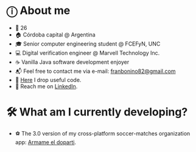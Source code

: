 # ⓘ About me
- 🌳 26
- 🏠 Córdoba capital @ Argentina
- 🎓 Senior computer engineering student @ FCEFyN, UNC
- 💻 Digital verification engineer @ Marvell Technology Inc.
- ☕ Vanilla Java software development enjoyer
- 📬 Feel free to contact me via e-mail: franbonino82@gmail.com
- 📑 [Here](https://gist.github.com/akmsw) I drop useful code.
- 💼️ Reach me on [LinkedIn](https://www.linkedin.com/in/franciscobonino98/).

# 🛠️ What am I currently developing?
- ⚽ The 3.0 version of my cross-platform soccer-matches organization app: [Armame el doparti](https://github.com/akmsw/armame-el-doparti).
